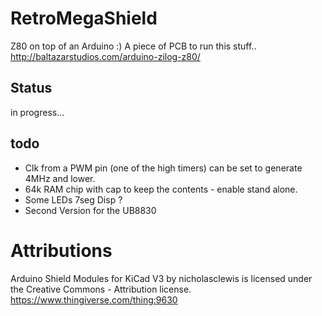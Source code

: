 # RetroMegaShield
Z80 on top of an Arduino :)
A piece of PCB to run this stuff.. http://baltazarstudios.com/arduino-zilog-z80/

## Status

in progress...

## todo

* Clk from a PWM pin (one of the high timers) can be set to generate 4MHz and lower.
* 64k RAM chip with cap to  keep the contents - enable stand alone.
* Some LEDs 7seg Disp ?
* Second Version for the UB8830
  
# Attributions
Arduino Shield Modules for KiCad V3 by nicholasclewis is licensed under the Creative Commons - Attribution license. https://www.thingiverse.com/thing:9630 
